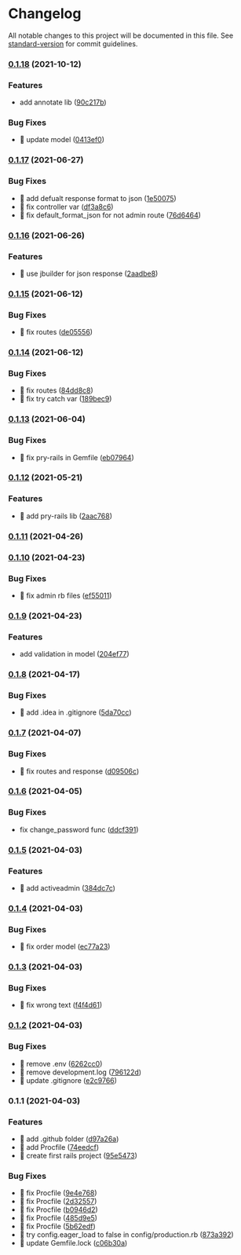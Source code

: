 # Changelog

All notable changes to this project will be documented in this file. See [standard-version](https://github.com/conventional-changelog/standard-version) for commit guidelines.

### [0.1.18](https://github.com/yeukfei02/ecommerce-api/compare/v0.1.17...v0.1.18) (2021-10-12)


### Features

* add annotate lib ([90c217b](https://github.com/yeukfei02/ecommerce-api/commit/90c217b6e2719cbc090cb6eb08334c758ce25fc1))


### Bug Fixes

* 🐛 update model ([0413ef0](https://github.com/yeukfei02/ecommerce-api/commit/0413ef0c097283e880cf41af5b250bf56261a6ed))

### [0.1.17](https://github.com/yeukfei02/ecommerce-api/compare/v0.1.16...v0.1.17) (2021-06-27)


### Bug Fixes

* 🐛 add defualt response format to json ([1e50075](https://github.com/yeukfei02/ecommerce-api/commit/1e500754f3f64f9f215b3146d82c3a25656ecfe6))
* 🐛 fix controller var ([df3a8c6](https://github.com/yeukfei02/ecommerce-api/commit/df3a8c633d35a9cb7712bbec7b79e1f10bb83f5d))
* 🐛 fix default_format_json for not admin route ([76d6464](https://github.com/yeukfei02/ecommerce-api/commit/76d6464fe453bb9e4e89e5d02c7cdcf215a89d11))

### [0.1.16](https://github.com/yeukfei02/ecommerce-api/compare/v0.1.15...v0.1.16) (2021-06-26)


### Features

* 🎸 use jbuilder for json response ([2aadbe8](https://github.com/yeukfei02/ecommerce-api/commit/2aadbe8e2fb952d8bd5eeebb30f74b5350078994))

### [0.1.15](https://github.com/yeukfei02/ecommerce-api/compare/v0.1.14...v0.1.15) (2021-06-12)


### Bug Fixes

* 🐛 fix routes ([de05556](https://github.com/yeukfei02/ecommerce-api/commit/de05556573f1530118f44add8c6228aab21b308f))

### [0.1.14](https://github.com/yeukfei02/ecommerce-api/compare/v0.1.13...v0.1.14) (2021-06-12)


### Bug Fixes

* 🐛 fix routes ([84dd8c8](https://github.com/yeukfei02/ecommerce-api/commit/84dd8c8fc1381b21bcb93df4247516cec93ad3a0))
* 🐛 fix try catch var ([189bec9](https://github.com/yeukfei02/ecommerce-api/commit/189bec928be4b30c046b8f135d46fadf173ccb54))

### [0.1.13](https://github.com/yeukfei02/ecommerce-api/compare/v0.1.12...v0.1.13) (2021-06-04)


### Bug Fixes

* 🐛 fix pry-rails in Gemfile ([eb07964](https://github.com/yeukfei02/ecommerce-api/commit/eb07964bb6070fb3eaf8c608ea9c112098ae0e09))

### [0.1.12](https://github.com/yeukfei02/ecommerce-api/compare/v0.1.11...v0.1.12) (2021-05-21)


### Features

* 🎸 add pry-rails lib ([2aac768](https://github.com/yeukfei02/ecommerce-api/commit/2aac7689f92b4e02e7b6a41670ededa6d9a52cbc))

### [0.1.11](https://github.com/yeukfei02/ecommerce-api/compare/v0.1.10...v0.1.11) (2021-04-26)

### [0.1.10](https://github.com/yeukfei02/ecommerce-api/compare/v0.1.9...v0.1.10) (2021-04-23)


### Bug Fixes

* 🐛 fix admin rb files ([ef55011](https://github.com/yeukfei02/ecommerce-api/commit/ef55011fea215a8e173db75f438981de23a0423e))

### [0.1.9](https://github.com/yeukfei02/ecommerce-api/compare/v0.1.8...v0.1.9) (2021-04-23)


### Features

* add validation in model ([204ef77](https://github.com/yeukfei02/ecommerce-api/commit/204ef77dfb8c1dce36c7db9cc00a172a81d2790e))

### [0.1.8](https://github.com/yeukfei02/ecommerce-api/compare/v0.1.7...v0.1.8) (2021-04-17)


### Bug Fixes

* 🐛 add .idea in .gitignore ([5da70cc](https://github.com/yeukfei02/ecommerce-api/commit/5da70cc43caf1b0bf30d05d8755d1de24029faad))

### [0.1.7](https://github.com/yeukfei02/ecommerce-api/compare/v0.1.6...v0.1.7) (2021-04-07)


### Bug Fixes

* 🐛 fix routes and response ([d09506c](https://github.com/yeukfei02/ecommerce-api/commit/d09506ca62b515feb1ed151bf10e8b3ecd41b97d))

### [0.1.6](https://github.com/yeukfei02/ecommerce-api/compare/v0.1.5...v0.1.6) (2021-04-05)


### Bug Fixes

* fix change_password func ([ddcf391](https://github.com/yeukfei02/ecommerce-api/commit/ddcf3919ba532615c133b0d3ba77fccbaa74dee5))

### [0.1.5](https://github.com/yeukfei02/ecommerce-api/compare/v0.1.4...v0.1.5) (2021-04-03)


### Features

* 🎸 add activeadmin ([384dc7c](https://github.com/yeukfei02/ecommerce-api/commit/384dc7ca38f7d792abb25c29518c8858ec63c488))

### [0.1.4](https://github.com/yeukfei02/ecommerce-api/compare/v0.1.3...v0.1.4) (2021-04-03)


### Bug Fixes

* 🐛 fix order model ([ec77a23](https://github.com/yeukfei02/ecommerce-api/commit/ec77a233a88a069276273f21f2327a73c5c82947))

### [0.1.3](https://github.com/yeukfei02/ecommerce-api/compare/v0.1.2...v0.1.3) (2021-04-03)


### Bug Fixes

* 🐛 fix wrong text ([f4f4d61](https://github.com/yeukfei02/ecommerce-api/commit/f4f4d615af6c633c77309cd73c9c1b67faa1f0e6))

### [0.1.2](https://github.com/yeukfei02/ecommerce-api/compare/v0.1.1...v0.1.2) (2021-04-03)


### Bug Fixes

* 🐛 remove .env ([6262cc0](https://github.com/yeukfei02/ecommerce-api/commit/6262cc0581cbc9ee155854438a428467edec493c))
* 🐛 remove development.log ([796122d](https://github.com/yeukfei02/ecommerce-api/commit/796122df0e1cbeadb2e0bf77b3d2ed9d9ab136ba))
* 🐛 update .gitignore ([e2c9766](https://github.com/yeukfei02/ecommerce-api/commit/e2c9766cae154ebfd6577330a08d9dcc7c1dcf8e))

### 0.1.1 (2021-04-03)


### Features

* 🎸 add .github folder ([d97a26a](https://github.com/yeukfei02/ecommerce-api/commit/d97a26a7bade8cc8b5f32a5346200c9905059526))
* 🎸 add Procfile ([74eedcf](https://github.com/yeukfei02/ecommerce-api/commit/74eedcf8df515351be57422758c024a20ee54c84))
* 🎸 create first rails project ([95e5473](https://github.com/yeukfei02/ecommerce-api/commit/95e54739d5df7ad4b12730261e46920330bddf91))


### Bug Fixes

* 🐛 fix Procfile ([9e4e768](https://github.com/yeukfei02/ecommerce-api/commit/9e4e768536b890ba350bb5bf2bf49e6204f33ea8))
* 🐛 fix Procfile ([2d32557](https://github.com/yeukfei02/ecommerce-api/commit/2d3255770b81833732eb89f7d614898a4df2fb5b))
* 🐛 fix Procfile ([b0946d2](https://github.com/yeukfei02/ecommerce-api/commit/b0946d2ea1c0fa01a9759f8b86da6a7395e7f571))
* 🐛 fix Procfile ([485d9e5](https://github.com/yeukfei02/ecommerce-api/commit/485d9e551499a22bdbb897283f01012d55b54221))
* 🐛 fix Procfile ([5b62edf](https://github.com/yeukfei02/ecommerce-api/commit/5b62edfb7e138e4f3186066b108ae839ff43fb34))
* 🐛 try config.eager_load to false in config/production.rb ([873a392](https://github.com/yeukfei02/ecommerce-api/commit/873a3929f63709bf9b4b1fef5e6ef744565a3f9d))
* 🐛 update Gemfile.lock ([c06b30a](https://github.com/yeukfei02/ecommerce-api/commit/c06b30a53df23f64e6d26b923adfbe8895ffe901))
